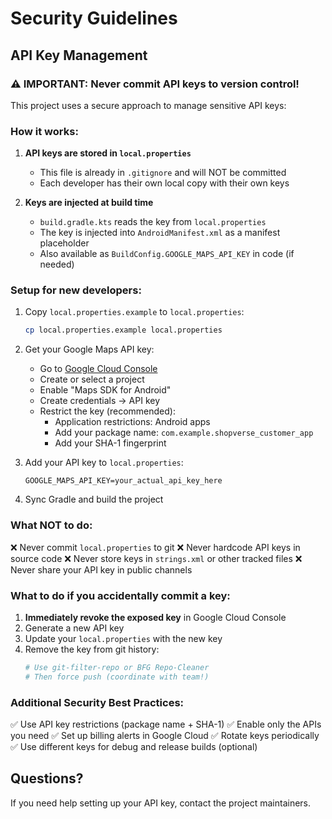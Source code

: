 # Security Guidelines

## API Key Management

### ⚠️ IMPORTANT: Never commit API keys to version control!

This project uses a secure approach to manage sensitive API keys:

### How it works:

1. **API keys are stored in `local.properties`**
   - This file is already in `.gitignore` and will NOT be committed
   - Each developer has their own local copy with their own keys

2. **Keys are injected at build time**
   - `build.gradle.kts` reads the key from `local.properties`
   - The key is injected into `AndroidManifest.xml` as a manifest placeholder
   - Also available as `BuildConfig.GOOGLE_MAPS_API_KEY` in code (if needed)

### Setup for new developers:

1. Copy `local.properties.example` to `local.properties`:
   ```bash
   cp local.properties.example local.properties
   ```

2. Get your Google Maps API key:
   - Go to [Google Cloud Console](https://console.cloud.google.com/google/maps-apis/credentials)
   - Create or select a project
   - Enable "Maps SDK for Android"
   - Create credentials → API key
   - Restrict the key (recommended):
     - Application restrictions: Android apps
     - Add your package name: `com.example.shopverse_customer_app`
     - Add your SHA-1 fingerprint

3. Add your API key to `local.properties`:
   ```properties
   GOOGLE_MAPS_API_KEY=your_actual_api_key_here
   ```

4. Sync Gradle and build the project

### What NOT to do:

❌ Never commit `local.properties` to git
❌ Never hardcode API keys in source code
❌ Never store keys in `strings.xml` or other tracked files
❌ Never share your API key in public channels

### What to do if you accidentally commit a key:

1. **Immediately revoke the exposed key** in Google Cloud Console
2. Generate a new API key
3. Update your `local.properties` with the new key
4. Remove the key from git history:
   ```bash
   # Use git-filter-repo or BFG Repo-Cleaner
   # Then force push (coordinate with team!)
   ```

### Additional Security Best Practices:

✅ Use API key restrictions (package name + SHA-1)
✅ Enable only the APIs you need
✅ Set up billing alerts in Google Cloud
✅ Rotate keys periodically
✅ Use different keys for debug and release builds (optional)

## Questions?

If you need help setting up your API key, contact the project maintainers.

